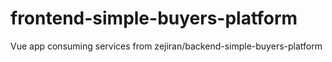 # frontend-simple-buyers-platform
Vue app consuming services from zejiran/backend-simple-buyers-platform
